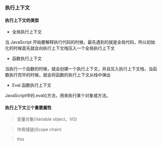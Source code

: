 ### 执行上下文

#### 执行上下文的类型

- 全局执行上下文

当 JavaScript 开始要解释执行代码的时候，最先遇到的就是全局代码，所以初始化的时候首先就会向执行上下文栈压入一个全局执行上下文

- 函数执行上下文

当执行一个函数的时候，就会创建一个执行上下文，并且压入执行上下文栈，当函数执行完毕的时候，就会将函数的执行上下文从栈中弹出

- Eval 函数执行上下文

JavaScript中的.eval()方法，用来执行某个对象或方法。

#### 执行上下文三个重要属性

> 变量对象(Variable object，VO)

> 作用域链(Scope chain)

> this
